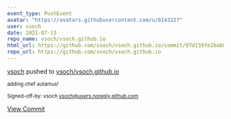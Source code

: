 ```yaml
---
event_type: PushEvent
avatar: "https://avatars.githubusercontent.com/u/814322?"
user: vsoch
date: 2021-07-13
repo_name: vsoch/vsoch.github.io
html_url: https://github.com/vsoch/vsoch.github.io/commit/97d139fe2bab8e32820319dc797b1d8ab6b2dfd5
repo_url: https://github.com/vsoch/vsoch.github.io
---
```


<a href='https://github.com/vsoch' target='_blank'>vsoch</a> pushed to <a href='https://github.com/vsoch/vsoch.github.io' target='_blank'>vsoch/vsoch.github.io</a>

<small>adding chef autamus!

Signed-off-by: vsoch <vsoch@users.noreply.github.com></small>

<a href='https://github.com/vsoch/vsoch.github.io/commit/97d139fe2bab8e32820319dc797b1d8ab6b2dfd5' target='_blank'>View Commit</a>